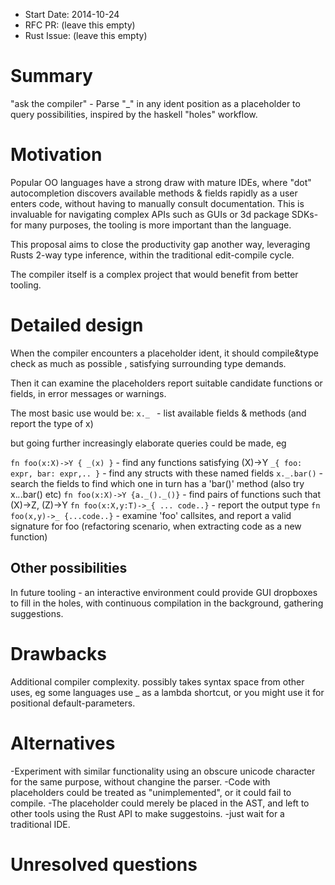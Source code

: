 - Start Date: 2014-10-24
- RFC PR: (leave this empty)
- Rust Issue: (leave this empty)

# Summary

"ask the compiler" - Parse "_" in any ident position as a placeholder to query possibilities, inspired by the haskell "holes" workflow.

# Motivation

Popular OO languages have a strong draw with mature IDEs, where "dot" autocompletion discovers available methods & fields rapidly as a user enters code, without having to manually consult documentation. 
This is invaluable for navigating complex APIs such as GUIs or 3d package SDKs- for many purposes, the tooling is more important than the language.

This proposal aims to close the productivity gap another way, leveraging Rusts 2-way type inference, within the traditional edit-compile cycle.

The compiler itself is a complex project that would benefit from better tooling.

# Detailed design

When the compiler encounters a placeholder ident, it should compile&type check as much as possible , satisfying surrounding type demands.

Then it can examine the placeholders report suitable candidate functions or fields, in error messages or warnings.

The most basic use would be:
 `x._ `  - list available fields & methods (and report the type of x)

but going further increasingly elaborate queries could be made, eg

 `fn foo(x:X)->Y { _(x) }`  - find any functions satisfying  (X)->Y
 `_{ foo: expr, bar: expr,.. }`  - find any structs with these named fields
 `x._.bar()`  - search the fields to find which one in turn has a 'bar()' method (also try x._._.bar() etc)
 `fn foo(x:X)->Y {a._()._()}`  - find pairs of functions such that (X)->Z,  (Z)->Y
 `fn foo(x:X,y:T)->_{ ... code..}` - report the output type
 `fn foo(x,y)->_ {...code..}` - examine 'foo' callsites, and report a valid signature for foo (refactoring scenario, when extracting code as a new function)

## Other possibilities
In future tooling - an interactive environment could provide GUI dropboxes to fill in the holes, with continuous compilation in the background, gathering suggestions.

# Drawbacks

Additional compiler complexity.
possibly takes syntax space from other uses, eg some languages use _ as a lambda shortcut, or you might use it for positional default-parameters.

# Alternatives

-Experiment with similar functionality using an obscure unicode character for the same purpose, without changine the parser.
-Code with placeholders could be treated as "unimplemented", or it could fail to compile.
-The placeholder could merely be placed in the AST, and left to other tools using the Rust API to make suggestoins.
-just wait for a traditional IDE.

# Unresolved questions

